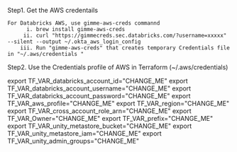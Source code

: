 Step1. Get the AWS credentails
    
    For Databricks AWS, use gimme-aws-creds commannd
          i. brew install gimme-aws-creds
         ii. curl "https://gimmecreds.sec.databricks.com/?username=xxxxx" --silent --output ~/.okta_aws_login_config 
        iii. Run "gimme-aws-creds" that creates temporary Credentials file in "~/.aws/credentials "
        
Step2. Use the Credentials profile of AWS in Terraform  (~/.aws/credentials)  




export TF_VAR_databricks_account_id="CHANGE_ME"
export TF_VAR_databricks_account_username="CHANGE_ME"
export TF_VAR_databricks_account_password="CHANGE_ME"
export TF_VAR_aws_profile="CHANGE_ME"
export TF_VAR_region="CHANGE_ME"
export TF_VAR_cross_account_role_arn="CHANGE_ME"
export TF_VAR_Owner="CHANGE_ME"
export TF_VAR_prefix="CHANGE_ME"
export TF_VAR_unity_metastore_bucket="CHANGE_ME"
export TF_VAR_unity_metastore_iam="CHANGE_ME"
export TF_VAR_unity_admin_groups="CHANGE_ME"

